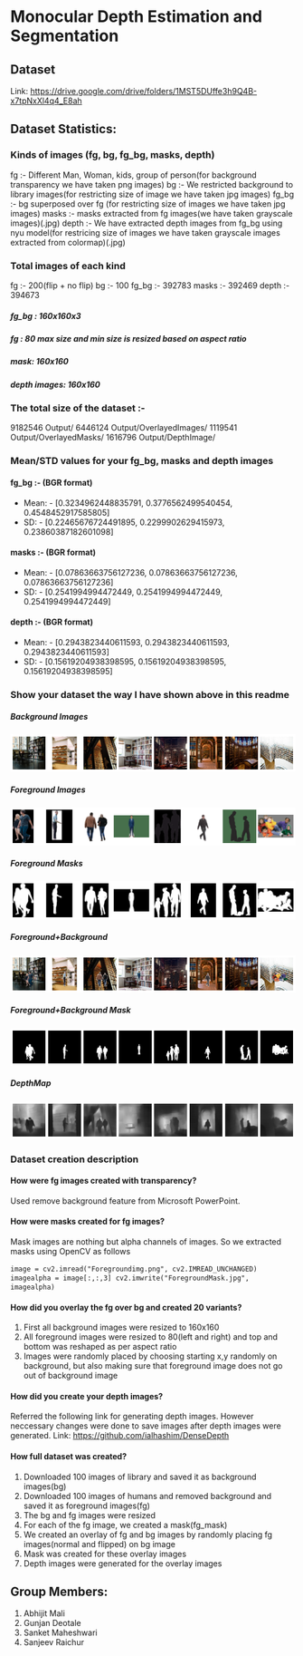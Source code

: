 # Monocular Depth Estimation and Segmentation

## Dataset

Link: https://drive.google.com/drive/folders/1MST5DUffe3h9Q4B-x7tpNxXl4q4_E8ah

## Dataset Statistics:

### Kinds of images (fg, bg, fg_bg, masks, depth)

fg :- Different Man, Woman, kids, group of person(for background transparency we have taken png images) bg :- We restricted background to library images(for restricting size of image we have taken jpg images) fg_bg :- bg superposed over fg (for restricting size of images we have taken jpg images) masks :- masks extracted from fg images(we have taken grayscale images)(.jpg) depth :- We have extracted depth images from fg_bg using nyu model(for restricing size of images we have taken grayscale images extracted from colormap)(.jpg)

### Total images of each kind
fg :- 200(flip + no flip) bg :- 100 fg_bg :- 392783 masks :- 392469 depth :- 394673

##### fg_bg : 160x160x3
##### fg :  80 max size and min size is resized based on aspect ratio
##### mask: 160x160
##### depth images: 160x160


### The total size of the dataset :-
9182546 Output/ 6446124 Output/OverlayedImages/ 1119541 Output/OverlayedMasks/ 1616796 Output/DepthImage/

### Mean/STD values for your fg_bg, masks and depth images
#### fg_bg :- (BGR format) 
- Mean: - [0.3234962448835791, 0.3776562499540454, 0.4548452917585805]
- SD: - [0.22465676724491895, 0.2299902629415973, 0.23860387182601098]

#### masks :- (BGR format) 
- Mean: - [0.07863663756127236, 0.07863663756127236, 0.07863663756127236]
- SD: - [0.2541994994472449, 0.2541994994472449, 0.2541994994472449]

#### depth :- (BGR format) 
- Mean: - [0.2943823440611593, 0.2943823440611593, 0.2943823440611593] 
- SD: - [0.15619204938398595, 0.15619204938398595, 0.15619204938398595]

### Show your dataset the way I have shown above in this readme

##### Background Images 
![bg](https://github.com/sanjeev29/EVA-4/blob/master/S14-S15/sample/bg.png)

##### Foreground Images 
![fg](https://github.com/sanjeev29/EVA-4/blob/master/S14-S15/sample/fg.png)

##### Foreground Masks 
![fg_mask](https://github.com/sanjeev29/EVA-4/blob/master/S14-S15/sample/fg_mask.png)

##### Foreground+Background 
![fg_bg](https://github.com/sanjeev29/EVA-4/blob/master/S14-S15/sample/fg_bg.png)

##### Foreground+Background Mask 
![fg_bg_mask](https://github.com/sanjeev29/EVA-4/blob/master/S14-S15/sample/fg_bg_mask.png)

##### DepthMap 
![fg_bg_depth](https://github.com/sanjeev29/EVA-4/blob/master/S14-S15/sample/fg_bg_depth.png)

### Dataset creation description

#### How were fg images created with transparency?
Used remove background feature from Microsoft PowerPoint.

#### How were masks created for fg images?
Mask images are nothing but alpha channels of images. So we extracted masks using OpenCV as follows

```
image = cv2.imread("Foregroundimg.png", cv2.IMREAD_UNCHANGED) imagealpha = image[:,:,3] cv2.imwrite("ForegroundMask.jpg", imagealpha)
```

#### How did you overlay the fg over bg and created 20 variants?
1. First all background images were resized to 160x160
2. All foreground images were resized to 80(left and right) and top and bottom was reshaped as per aspect ratio
3. Images were randomly placed by choosing starting x,y randomly on background, but also making sure that foreground image does not go out of background image

#### How did you create your depth images?
Referred the following link for generating depth images. However neccessary changes were done to save images after depth images were generated.
Link: https://github.com/ialhashim/DenseDepth

#### How full dataset was created?
1. Downloaded 100 images of library and saved it as background images(bg)
2. Downloaded 100 images of humans and removed background and saved it as foreground images(fg)
3. The bg and fg images were resized
4. For each of the fg image, we created a mask(fg_mask)
5. We created an overlay of fg and bg images by randomly placing fg images(normal and flipped) on bg image
6. Mask was created for these overlay images
7. Depth images were generated for the overlay images

## Group Members:

1. Abhijit Mali
2. Gunjan Deotale
3. Sanket Maheshwari
4. Sanjeev Raichur
